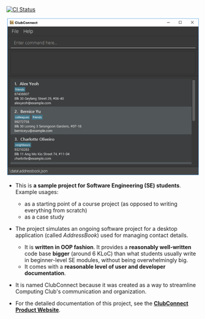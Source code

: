 [![CI Status](https://github.com/AY2425S1-CS2103T-F09-1/tp/workflows/Java%20CI/badge.svg)](https://github.com/AY2425S1-CS2103T-F09-1/tp/actions)

![Ui](docs/images/Ui.png)

* This is **a sample project for Software Engineering (SE) students**.<br>
  Example usages:
  * as a starting point of a course project (as opposed to writing everything from scratch)
  * as a case study
* The project simulates an ongoing software project for a desktop application (called _AddressBook_) used for managing contact details.
  * It is **written in OOP fashion**. It provides a **reasonably well-written** code base **bigger** (around 6 KLoC) than what students usually write in beginner-level SE modules, without being overwhelmingly big.
  * It comes with a **reasonable level of user and developer documentation**.

* It is named ClubConnect because it was created as a way to streamline Computing Club's communication and organization.

* For the detailed documentation of this project, see the **[ClubConnect Product Website](https://ay2425s1-cs2103t-f09-1.github.io/tp/)**.
